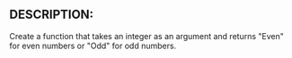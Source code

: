 
## DESCRIPTION:

Create a function that takes an integer as an argument and returns "Even" for even numbers or "Odd" for odd numbers.
